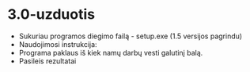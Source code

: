 # 3.0-uzduotis
* Sukuriau programos diegimo failą - setup.exe  (1.5 versijos pagrindu)
* Naudojimosi instrukcija:
* Programa paklaus iš kiek namų darbų vesti galutinį balą.
* Pasileis rezultatai

